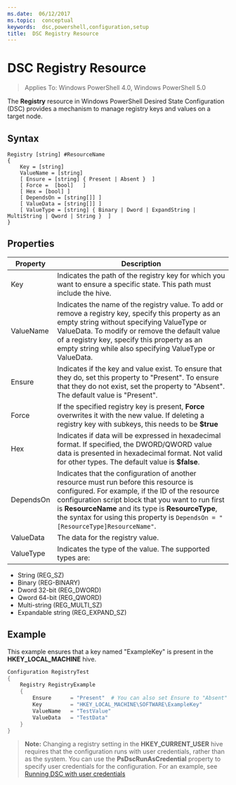 ```yaml
---
ms.date:  06/12/2017
ms.topic:  conceptual
keywords:  dsc,powershell,configuration,setup
title:  DSC Registry Resource
---
```


# DSC Registry Resource

> Applies To: Windows PowerShell 4.0, Windows PowerShell 5.0

The **Registry** resource in Windows PowerShell Desired State Configuration (DSC) provides a mechanism to manage registry keys and values on a target node.

## Syntax

```
Registry [string] #ResourceName
{
    Key = [string]
    ValueName = [string]
    [ Ensure = [string] { Present | Absent }  ]
    [ Force =  [bool]   ]
    [ Hex = [bool] ]
    [ DependsOn = [string[]] ]
    [ ValueData = [string[]] ]
    [ ValueType = [string] { Binary | Dword | ExpandString | MultiString | Qword | String }  ]
}
```

## Properties
|  Property  |  Description   |
|---|---|
| Key| Indicates the path of the registry key for which you want to ensure a specific state. This path must include the hive.|
| ValueName| Indicates the name of the registry value. To add or remove a registry key, specify this property as an empty string without specifying ValueType or ValueData. To modify or remove the default value of a registry key, specify this property as an empty string while also specifying ValueType or ValueData.|
| Ensure| Indicates if the key and value exist. To ensure that they do, set this property to "Present". To ensure that they do not exist, set the property to "Absent". The default value is "Present".|
| Force| If the specified registry key is present, __Force__ overwrites it with the new value. If deleting a registry key with subkeys, this needs to be __$true__|
| Hex| Indicates if data will be expressed in hexadecimal format. If specified, the DWORD/QWORD value data is presented in hexadecimal format. Not valid for other types. The default value is __$false__.|
| DependsOn| Indicates that the configuration of another resource must run before this resource is configured. For example, if the ID of the resource configuration script block that you want to run first is __ResourceName__ and its type is __ResourceType__, the syntax for using this property is `DependsOn = "[ResourceType]ResourceName"`.|
| ValueData| The data for the registry value.|
| ValueType| Indicates the type of the value. The supported types are:
<ul><li>String (REG_SZ)</li>


<li>Binary (REG-BINARY)</li>


<li>Dword 32-bit (REG_DWORD)</li>


<li>Qword 64-bit (REG_QWORD)</li>


<li>Multi-string (REG_MULTI_SZ)</li>


<li>Expandable string (REG_EXPAND_SZ)</li></ul>

## Example
This example ensures that a key named "ExampleKey" is present in the **HKEY\_LOCAL\_MACHINE** hive.
```powershell
Configuration RegistryTest
{
    Registry RegistryExample
    {
        Ensure      = "Present"  # You can also set Ensure to "Absent"
        Key         = "HKEY_LOCAL_MACHINE\SOFTWARE\ExampleKey"
        ValueName   = "TestValue"
        ValueData   = "TestData"
    }
}
```

>**Note:** Changing a registry setting in the **HKEY\_CURRENT\_USER** hive requires that the configuration runs with user credentials, rather than as the system.
>You can use the **PsDscRunAsCredential** property to specify user credentials for the configuration. For an example, see [Running DSC with user credentials](runAsUser.md)
